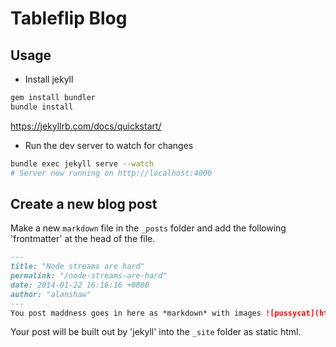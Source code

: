 # Tableflip Blog

## Usage

- Install jekyll

```sh
gem install bundler
bundle install
```

https://jekyllrb.com/docs/quickstart/


- Run the dev server to watch for changes

```sh
bundle exec jekyll serve --watch
# Server now running on http://localhost:4000
```

## Create a new blog post

Make a new `markdown` file in the `_posts` folder and add the following 'frontmatter' at the head of the file.

```md
---
title: "Node streams are hard"
permalink: "/node-streams-are-hard"
date: 2014-01-22 16:16:16 +0000
author: "alanshaw"
---
You post maddness goes in here as *markdown* with images ![pussycat](http://radcats.com/pussy.jpg) or any think else you want to include.
```

Your post will be built out by 'jekyll' into the `_site` folder as static html.
